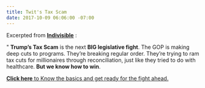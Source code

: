 ```yaml
---
title: Twit's Tax Scam
date: 2017-10-09 06:06:00 -07:00
---
```


Excerpted from [**Indivisible**](https://www.indivisible.org/) :

"    **Trump’s Tax Scam** is the next **BIG legislative fight**. The GOP is making deep cuts to programs. They’re breaking regular order. They’re trying to ram tax cuts for millionaires through reconciliation, just like they tried to do with healthcare. **But we know how to win**.

[**Click here** to Know the basics and get ready for the fight ahead.](https://www.trumptaxscam.org/scam)